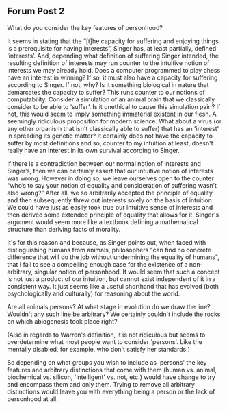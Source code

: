## Forum Post 2
What do you consider the key features of personhood?

It seems in stating that the “[t]he capacity for suffering and enjoying things is a prerequisite for having interests”, Singer has, at least partially, defined ‘interests’. And, depending what definition of suffering Singer intended, the resulting definition of interests may run counter to the intuitive notion of interests we may already hold. Does a computer programmed to play chess have an interest in winning? If so, it must also have a capacity for suffering according to Singer. If not, why? Is it something biological in nature that demarcates the capacity to suffer? This runs counter to our notions of computability. Consider a simulation of an animal brain that we classically consider to be able to ‘suffer’. Is it unethical to cause this simulation pain? If not, this would seem to imply something immaterial existent in our flesh. A seemingly ridiculous proposition for modern science. What about a virus (or any other organism that isn't classically able to suffer) that has an 'interest' in spreading its genetic matter? It certainly does not have the capacity to suffer by most definitions and so, counter to my intuition at least, doesn't really have an interest in its own survival according to Singer.

If there is a contradiction between our normal notion of interests and Singer’s, then we can certainly assert that our intuitive notion of interests was wrong. However in doing so, we leave ourselves open to the counter “who’s to say your notion of equality and consideration of suffering wasn’t also wrong?” After all, we so arbitrarily accepted the principle of equality and then subsequently threw out interests solely on the basis of intuition. We could have just as easily took true our intuitive sense of interests and then derived some extended principle of equality that allows for it. Singer's argument would seem more like a textbook defining a mathematical structure than deriving facts of morality.

It's for this reason and because, as Singer points out, when faced with distinguishing humans from animals, philosophers "can find no concrete difference that will do the job without undermining the equality of humans", that I fail to see a compelling enough case for the existence of a non-arbitrary, singular notion of personhood. It would seem that such a concept is not just a product of our intuition, but cannot exist independent of it in a consistent way. It just seems like a useful shorthand that has evolved (both psychologically and culturally) for reasoning about the world.

Are all animals persons? At what stage in evolution do we draw the line? Wouldn't any such line be arbitrary? We certainly couldn't include the rocks on which abiogenesis took place right?

(Also in regards to Warren's definition, it is not ridiculous but seems to overdetermine what most people want to consider 'persons'. Like the mentally disabled, for example, who don't satisfy her standards.)

So depending on what groups you wish to include as 'persons' the key features and arbitrary distinctions that come with them (human vs. animal, biochemical vs. silicon, 'intelligent' vs. not, etc.) would have change to try and encompass them and only them. Trying to remove all arbitrary distinctions would leave you with everything being a person or the lack of personhood at all.
